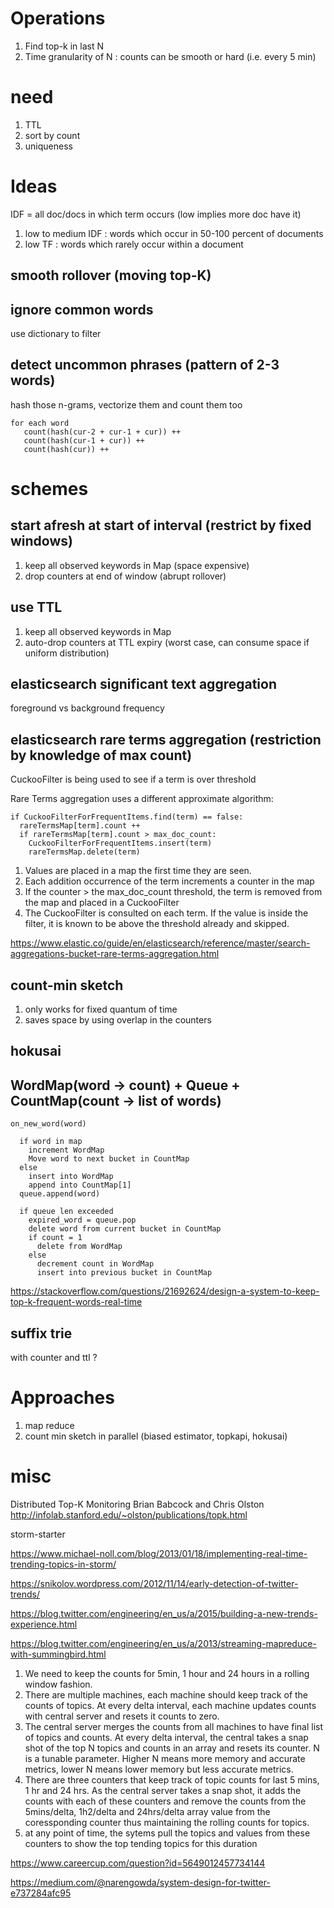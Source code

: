 
# Operations

1. Find top-k in last N
2. Time granularity of N : counts can be smooth or hard (i.e. every 5 min)

# need

1. TTL
2. sort by count 
3. uniqueness

# Ideas

IDF = all doc/docs in which term occurs (low implies more doc have it)

1. low to medium IDF : words which occur in 50-100 percent of documents 
2. low TF : words which rarely occur within a document 

## smooth rollover (moving top-K)

## ignore common words

use dictionary to filter

## detect uncommon phrases (pattern of 2-3 words)

hash those n-grams, vectorize them and count them too

```
for each word
   count(hash(cur-2 + cur-1 + cur)) ++
   count(hash(cur-1 + cur)) ++
   count(hash(cur)) ++
```

# schemes

## start afresh at start of interval (restrict by fixed windows)

1. keep all observed keywords in Map  (space expensive)
1. drop counters at end of window (abrupt rollover)

## use TTL 

1. keep all observed keywords in Map  
1. auto-drop counters at TTL expiry (worst case, can consume space if uniform distribution)

## elasticsearch significant text aggregation 

foreground vs background frequency

## elasticsearch rare terms aggregation (restriction by knowledge of max count)

CuckooFilter is being used to see if a term is over threshold

Rare Terms aggregation uses a different approximate algorithm:

```
if CuckooFilterForFrequentItems.find(term) == false:
  rareTermsMap[term].count ++
  if rareTermsMap[term].count > max_doc_count:
    CuckooFilterForFrequentItems.insert(term)
    rareTermsMap.delete(term)
```

1. Values are placed in a map the first time they are seen.
1. Each addition occurrence of the term increments a counter in the map
1. If the counter > the max_doc_count threshold, the term is removed from the map and placed in a CuckooFilter
1. The CuckooFilter is consulted on each term. If the value is inside the filter, it is known to be above the threshold already and skipped.

https://www.elastic.co/guide/en/elasticsearch/reference/master/search-aggregations-bucket-rare-terms-aggregation.html

## count-min sketch

1. only works for fixed quantum of time
1. saves space by using overlap in the counters

## hokusai

## WordMap(word -> count) + Queue + CountMap(count -> list of words)

```
on_new_word(word)

  if word in map
    increment WordMap
    Move word to next bucket in CountMap
  else
    insert into WordMap
    append into CountMap[1]
  queue.append(word) 

  if queue len exceeded
    expired_word = queue.pop
    delete word from current bucket in CountMap 
    if count = 1
      delete from WordMap
    else
      decrement count in WordMap      
      insert into previous bucket in CountMap
```

https://stackoverflow.com/questions/21692624/design-a-system-to-keep-top-k-frequent-words-real-time

## suffix trie

with counter and ttl ?

# Approaches

1. map reduce
2. count min sketch in parallel (biased estimator, topkapi, hokusai)

# misc

Distributed Top-K Monitoring
Brian Babcock and Chris Olston
http://infolab.stanford.edu/~olston/publications/topk.html

storm-starter

https://www.michael-noll.com/blog/2013/01/18/implementing-real-time-trending-topics-in-storm/

https://snikolov.wordpress.com/2012/11/14/early-detection-of-twitter-trends/

https://blog.twitter.com/engineering/en_us/a/2015/building-a-new-trends-experience.html

https://blog.twitter.com/engineering/en_us/a/2013/streaming-mapreduce-with-summingbird.html

1. We need to keep the counts for 5min, 1 hour and 24 hours in a rolling window fashion.
2. There are multiple machines, each machine should keep track of the counts of topics. At every delta interval, each machine updates counts with central server and resets it counts to zero.
3. The central server merges the counts from all machines to have final list of topics and counts. At every delta interval, the central takes a snap shot of the top N topics and counts in an array and resets its counter. N is a tunable parameter. Higher N means more memory and accurate metrics, lower N means lower memory but less accurate metrics.
4. There are three counters that keep track of topic counts for last 5 mins, 1 hr and 24 hrs. As the central server takes a snap shot, it adds the counts with each of these counters and remove the counts from the 5mins/delta, 1h2/delta and 24hrs/delta array value from the coressponding counter thus maintaining the rolling counts for topics.
5. at any point of time, the sytems pull the topics and values from these counters to show the top tending topics for this duration

https://www.careercup.com/question?id=5649012457734144

https://medium.com/@narengowda/system-design-for-twitter-e737284afc95
